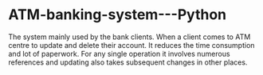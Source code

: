 # ATM-banking-system---Python
The system mainly used by the bank clients.  When a client comes to ATM centre to update and delete their account.  It reduces the time consumption and lot of paperwork.  For any single operation it involves numerous references and updating also takes subsequent changes in other places.
